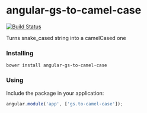 # angular-gs-to-camel-case

[![Build Status](https://secure.travis-ci.org/garbles/angular-gs-to-camel-case.png?branch=master)](https://travis-ci.org/garbles/angular-gs-to-camel-case)

Turns snake_cased string into a camelCased one

### Installing

`bower install angular-gs-to-camel-case`

### Using

Include the package in your application:

```javascript
angular.module('app', ['gs.to-camel-case']);
```
